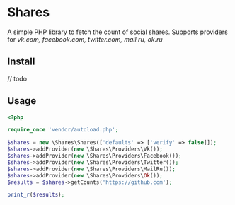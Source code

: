 # Shares

A simple PHP library to fetch the count of social shares. Supports providers for *vk.com, facebook.com, twitter.com, mail.ru, ok.ru*

## Install

// todo

## Usage

```php
<?php

require_once 'vendor/autoload.php';

$shares = new \Shares\Shares(['defaults' => ['verify' => false]]);
$shares->addProvider(new \Shares\Providers\Vk());
$shares->addProvider(new \Shares\Providers\Facebook());
$shares->addProvider(new \Shares\Providers\Twitter());
$shares->addProvider(new \Shares\Providers\MailRu());
$shares->addProvider(new \Shares\Providers\Ok());
$results = $shares->getCounts('https://github.com');

print_r($results);
```